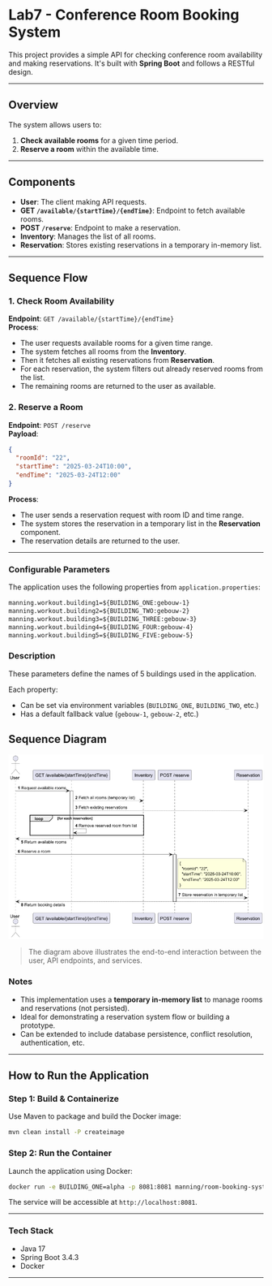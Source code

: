 # Lab7 - Conference Room Booking System

This project provides a simple API for checking conference room availability and making reservations. It's built with **Spring Boot** and follows a RESTful design.

---

## Overview

The system allows users to:

1. **Check available rooms** for a given time period.
2. **Reserve a room** within the available time.

---

## Components

- **User**: The client making API requests.
- **GET `/available/{startTime}/{endTime}`**: Endpoint to fetch available rooms.
- **POST `/reserve`**: Endpoint to make a reservation.
- **Inventory**: Manages the list of all rooms.
- **Reservation**: Stores existing reservations in a temporary in-memory list.

---

## Sequence Flow

### 1. Check Room Availability

**Endpoint**: `GET /available/{startTime}/{endTime}`  
**Process**:

- The user requests available rooms for a given time range.
- The system fetches all rooms from the **Inventory**.
- Then it fetches all existing reservations from **Reservation**.
- For each reservation, the system filters out already reserved rooms from the list.
- The remaining rooms are returned to the user as available.

### 2. Reserve a Room

**Endpoint**: `POST /reserve`  
**Payload**:

```json
{
  "roomId": "22",
  "startTime": "2025-03-24T10:00",
  "endTime": "2025-03-24T12:00"
}
```

**Process**:

- The user sends a reservation request with room ID and time range.
- The system stores the reservation in a temporary list in the **Reservation** component.
- The reservation details are returned to the user.

---

### Configurable Parameters

The application uses the following properties from `application.properties`:

```properties
manning.workout.building1=${BUILDING_ONE:gebouw-1}
manning.workout.building2=${BUILDING_TWO:gebouw-2}
manning.workout.building3=${BUILDING_THREE:gebouw-3}
manning.workout.building4=${BUILDING_FOUR:gebouw-4}
manning.workout.building5=${BUILDING_FIVE:gebouw-5}
```
### Description
These parameters define the names of 5 buildings used in the application.

Each property:

* Can be set via environment variables (`BUILDING_ONE`, `BUILDING_TWO`, etc.)
* Has a default fallback value (`gebouw-1`, `gebouw-2`, etc.)

## Sequence Diagram
![Sequence Diagram](src/image/sequence.png)

> The diagram above illustrates the end-to-end interaction between the user, API endpoints, and services.

### Notes

- This implementation uses a **temporary in-memory list** to manage rooms and reservations (not persisted).
- Ideal for demonstrating a reservation system flow or building a prototype.
- Can be extended to include database persistence, conflict resolution, authentication, etc.

---
## How to Run the Application

### Step 1: Build & Containerize

Use Maven to package and build the Docker image:

```bash
mvn clean install -P createimage
```

### Step 2: Run the Container

Launch the application using Docker:

```bash
docker run -e BUILDING_ONE=alpha -p 8081:8081 manning/room-booking-system-jdk:1.0.0-SNAPSHOT
```

The service will be accessible at `http://localhost:8081`.

---

### Tech Stack
- Java 17
- Spring Boot 3.4.3
- Docker
---
